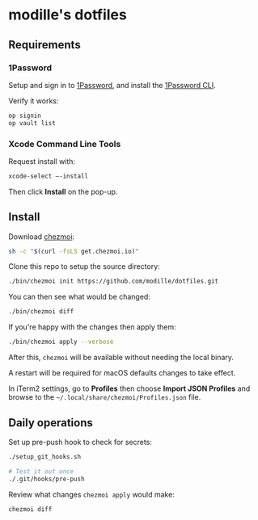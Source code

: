 # modille's dotfiles

## Requirements

### 1Password

Setup and sign in to [1Password](https://1password.com/downloads), and install the [1Password CLI](https://developer.1password.com/docs/cli/get-started).

Verify it works:

```sh
op signin
op vault list
```

### Xcode Command Line Tools

Request install with:

```sh
xcode-select –-install
```

Then click **Install** on the pop-up.

## Install

Download [chezmoi](https://www.chezmoi.io):

```sh
sh -c "$(curl -fsLS get.chezmoi.io)"
```

Clone this repo to setup the source directory:

```sh
./bin/chezmoi init https://github.com/modille/dotfiles.git
```

You can then see what would be changed:

```sh
./bin/chezmoi diff
```

If you're happy with the changes then apply them:

```sh
./bin/chezmoi apply --verbose
```

After this, `chezmoi` will be available without needing the local binary.

A restart will be required for macOS defaults changes to take effect.

In iTerm2 settings, go to **Profiles** then choose **Import JSON Profiles** and browse to the `~/.local/share/chezmoi/Profiles.json` file.

## Daily operations

Set up pre-push hook to check for secrets:

```sh
./setup_git_hooks.sh

# Test it out once
./.git/hooks/pre-push
```

Review what changes `chezmoi apply` would make:

```sh
chezmoi diff
```
